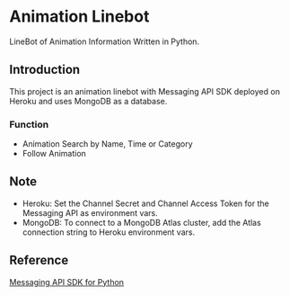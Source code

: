 # Animation Linebot
LineBot of Animation Information Written in Python.

## Introduction
This project is an animation linebot with Messaging API SDK deployed on Heroku and uses MongoDB as a database.

### Function
* Animation Search by Name, Time or Category
* Follow Animation

## Note
* Heroku: Set the Channel Secret and Channel Access Token for the Messaging API as environment vars.
* MongoDB: To connect to a MongoDB Atlas cluster, add the Atlas connection string to Heroku environment vars.

## Reference
[Messaging API SDK for Python](https://github.com/line/line-bot-sdk-python)
